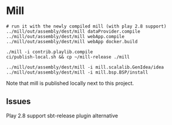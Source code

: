 Mill
====

```shell script
# run it with the newly compiled mill (with play 2.8 support)
../mill/out/assembly/dest/mill dataProvider.compile
../mill/out/assembly/dest/mill webApp.compile
../mill/out/assembly/dest/mill webApp docker.build

./mill -i contrib.playlib.compile
ci/publish-local.sh && cp ~/mill-release ./mill

../mill/out/assembly/dest/mill -i mill.scalalib.GenIdea/idea
../mill/out/assembly/dest/mill -i mill.bsp.BSP/install
```
Note that mill is published locally next to this project.

Issues
------
Play 2.8 support
sbt-release plugin alternative
